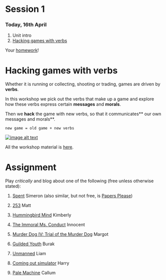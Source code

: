 # Session 1 

### Today, 16th April 

1. Unit intro
2. [Hacking games with verbs](#hacking-games-with-verbs)

Your [homework](#assignment)!



# Hacking games with verbs

Whether it is running or collecting, shooting or trading, games are driven by **verbs**. 

In this workshop we pick out the verbs that make up a game and explore how these verbs express certain **messages** and **morals**. 

Then we **hack** the game with new verbs, so that it communicates** our own messages and morals**.

`new game = old game + new verbs`

[![image alt text](https://github.com/matteomenapace/hacking-games-with-verbs/raw/ravensbourne2015/images/verbs.jpg)](https://github.com/matteomenapace/hacking-games-with-verbs)

All the workshop material is [here](https://github.com/matteomenapace/hacking-games-with-verbs). 


<!--Case studies: [Tax Evaders](http://www.taxevaders.net)-->

# Assignment

Play *critically* and blog about one of the following (free unless otherwise stated):

1. [Spent](http://playspent.org) Simeron (also similar, but not free, is [Papers Please](http://papersplea.se))

2. [253](http://www.ryman-novel.com/) Matt

3. [Hummingbird Mind](http://cardboardcomputer.com/games/hummingbird-mind/) Kimberly

4. [The Immoral Ms. Conduct](http://www.youtube.com/user/TheImmoralMsConduct) Innocent

5. [Murder Dog IV: Trial of the Murder Dog](http://gamejolt.com/freeware/games/adventure/murder-dog-iv-trial-of-the-murder-dog/5807/) Margot

6. [Guilded Youth](http://nomediakings.org/guildedyouth/) Burak

7. [Unmanned](http://unmanned.molleindustria.org/) Liam 

8. [Coming out simulator](http://ncase.itch.io/coming-out-simulator-2014) Harry

9. [Pale Machine](http://www.torahhorse.com/Pale-Machine) Callum


<!--

### Games vs stories

**Brainstorm** definitions of games, stories, what they have in common and what they don’t have in common.

**Ludology vs Narratology **

*If I throw a ball at you, I don’t expect you to drop it and wait until it starts telling stories*

Markku Eskelinen

Interactive media (*cybertexts*, games) are different to linear media (books, film, comics). 

Eskelinen explains such differences in the *[gaming situatio*n](http://www.gamestudies.org/0101/eskelinen)

1. **Interpretation** (shared with linear media)

    1. What’s happening?

    2. What does it mean?

    3. How do I feel about it?

    4. What does the author want to convey?

2. **Exploration**

    5. Interactive like a banana?

    6. Non trivial actions (such as turning or scrolling a page) are required to reveal hidden content

3. **Formation of goals**

    7. What do I have to do to win?

    8. What I’m expected to do?

    9. How can I cheat/break the game/find the limits of the system?

4. **Recombination**Players reconfigure the internal state of a game according to predefined rules. (Tetris)

5. **Creation of new content**A more extreme case of recombination in which the players modify content and mechanics or create their own (Minecraft)

6. **Agency**The satisfying power to take meaningful action and see the results of our decisions and choices. Can there be a game without agency?

7. **[Simulation versus Representatio**n](http://www.ludology.org/articles/sim1/simulation101.html)

**Games as story generators**

The output of a **simulation** might look the same as a **representation** (story, video…) but the **experience** of playing is very different.

To summarize: ludologists claim that it’s not possible to fully understand games and simulations by analyzing their linear output. Narrativist theories coming from literature, film, theater and other linear media fields must be combined with conceptual tools from cybernetics (the study of systems that involve closed loops, aka feedback)

-->
